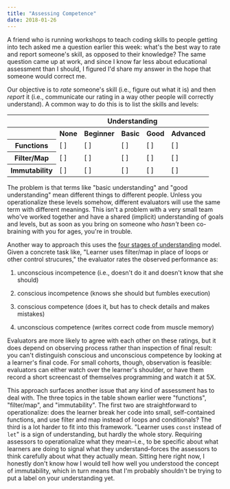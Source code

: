 ```yaml
---
title: "Assessing Competence"
date: 2018-01-26
---
```


A friend who is running workshops to teach coding skills to people getting into tech
asked me a question earlier this week:
what's the best way to rate and report someone's skill,
as opposed to their knowledge?
The same question came up at work,
and since I know far less about educational assessment than I should,
I figured I'd share my answer in the hope that someone would correct me.

Our objective is to *rate* someone's skill (i.e., figure out what it is)
and then *report* it (i.e., communicate our rating in a way other people will correctly understand).
A common way to do this is to list the skills and levels:

<table class="centered">
  <tr>
    <th></th>
    <th colspan="5" align="center">Understanding</th>
  </tr>
  <tr>
    <th></th>
    <th>None</th>
    <th>Beginner</th>
    <th>Basic</th>
    <th>Good</th>
    <th>Advanced</th>
  </tr>
  <tr>
    <th>Functions</th>
    <td>[ ]</td>
    <td>[ ]</td>
    <td>[ ]</td>
    <td>[ ]</td>
    <td>[ ]</td>
  </tr>
  <tr>
    <th>Filter/Map</th>
    <td>[ ]</td>
    <td>[ ]</td>
    <td>[ ]</td>
    <td>[ ]</td>
    <td>[ ]</td>
  </tr>
  <tr>
    <th>Immutability</th>
    <td>[ ]</td>
    <td>[ ]</td>
    <td>[ ]</td>
    <td>[ ]</td>
    <td>[ ]</td>
  </tr>
</table>

The problem is that terms like "basic understanding" and "good understanding" mean different things to different people.
Unless you operationalize these levels somehow,
different evaluators will use the same term with different meanings.
This isn't a problem with a very small team who've worked together and have a shared (implicit) understanding of goals and levels,
but as soon as you bring on someone who *hasn't* been co-braining with you for ages,
you're in trouble.

Another way to approach this uses the
[four stages of understanding](https://en.wikipedia.org/wiki/Four_stages_of_competence) model.
Given a concrete task like,
"Learner uses filter/map in place of loops or other control strucures,"
the evaluator rates the observed performance as:

1. unconscious incompetence (i.e., doesn't do it and doesn't know that she should)

2. conscious incompetence (knows she should but fumbles execution)

3. conscious competence (does it, but has to check details and makes mistakes)

4. unconscious competence (writes correct code from muscle memory)

Evaluators are more likely to agree with each other on these ratings,
but it does depend on observing process rather than inspection of final result:
you can't distinguish conscious and unconscious competence by looking at a learner's final code.
For small cohorts, though,
observation is feasible:
evaluators can either watch over the learner's shoulder,
or have them record a short screencast of themselves programming
and watch it at 5X.

This approach surfaces another issue that any kind of assessment has to deal with.
The three topics in the table shown earlier were "functions", "filter/map", and "immutability".
The first two are straightforward to operationalize:
does the learner break her code into small, self-contained functions,
and use filter and map instead of loops and conditionals?
The third is a lot harder to fit into this framework.
"Learner uses `const` instead of `let`" is a sign of understanding,
but hardly the whole story.
Requiring assessors to operationalize what they mean–i.e.,
to be specific about what learners are doing to signal what they understand–forces
the assessors to think carefully about what they actually mean.
Sitting here right now,
I honestly don't know how I would tell how well you understood the concept of immutability,
which in turn means that I'm probably shouldn't be trying to put a label on your understanding yet.
